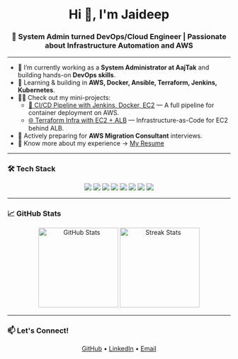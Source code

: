 <h1 align="center">Hi 👋, I'm Jaideep</h1>
<h3 align="center">🚀 System Admin turned DevOps/Cloud Engineer | Passionate about Infrastructure Automation and AWS</h3>

---

- 🔭 I’m currently working as a **System Administrator at AajTak** and building hands-on **DevOps skills**.
- 🌱 Learning & building in **AWS, Docker, Ansible, Terraform, Jenkins, Kubernetes**.
- 👨‍💻 Check out my mini-projects:
  - [🚀 CI/CD Pipeline with Jenkins, Docker, EC2](https://github.com/Jaideep-tech/ci-cd-pipeline) — A full pipeline for container deployment on AWS.
  - [🌐 Terraform Infra with EC2 + ALB](https://github.com/Jaideep-tech/terraform-ec2-alb-infra) — Infrastructure-as-Code for EC2 behind ALB.
- 🧠 Actively preparing for **AWS Migration Consultant** interviews.
- 📄 Know more about my experience → [My Resume](https://www.linkedin.com/in/jaideep-tonk-1267b91ba/details/featured/)

---

### 🛠️ Tech Stack
<p align="center">
  <img src="https://img.shields.io/badge/Linux-FCC624?style=flat&logo=linux&logoColor=black" />
  <img src="https://img.shields.io/badge/AWS-232F3E?style=flat&logo=amazon-aws&logoColor=white" />
  <img src="https://img.shields.io/badge/Docker-2496ED?style=flat&logo=docker&logoColor=white" />
  <img src="https://img.shields.io/badge/Ansible-EE0000?style=flat&logo=ansible&logoColor=white" />
  <img src="https://img.shields.io/badge/Terraform-623CE4?style=flat&logo=terraform&logoColor=white" />
  <img src="https://img.shields.io/badge/Git-F05032?style=flat&logo=git&logoColor=white" />
  <img src="https://img.shields.io/badge/Jenkins-D24939?style=flat&logo=jenkins&logoColor=white" />
  <img src="https://img.shields.io/badge/Kubernetes-326CE5?style=flat&logo=kubernetes&logoColor=white" />
</p>

---

### 📈 GitHub Stats
<p align="center">
  <img src="https://github-readme-stats.vercel.app/api?username=Jaideep-tech&show_icons=true&theme=radical" alt="GitHub Stats" height="180"/>
  <img src="https://github-readme-streak-stats.herokuapp.com/?user=Jaideep-tech&theme=radical" alt="Streak Stats" height="180"/>
</p>

---

### 📫 Let's Connect!
<p align="center">
  <a href="https://github.com/Jaideep-tech" target="_blank">GitHub</a> •
  <a href="https://linkedin.com/in/jaideep-tonk-1267b91ba/" target="_blank">LinkedIn</a> •
  <a href="mailto:tonk.jaideep@gmail.com">Email</a>
</p>
